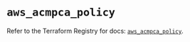 # `aws_acmpca_policy`

Refer to the Terraform Registry for docs: [`aws_acmpca_policy`](https://registry.terraform.io/providers/hashicorp/aws/5.50.0/docs/resources/acmpca_policy).
